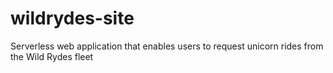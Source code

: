 # wildrydes-site
Serverless web application that enables users to request unicorn rides from the Wild Rydes fleet
